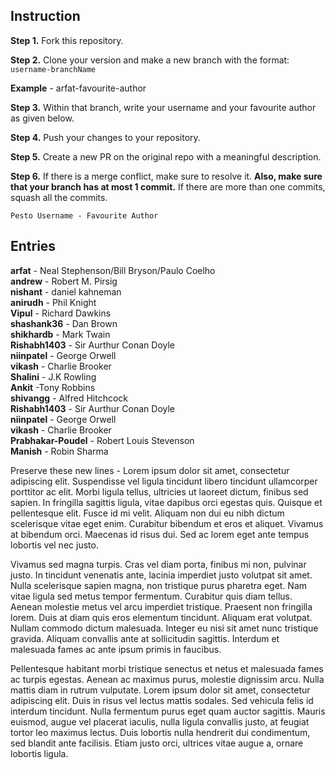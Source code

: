 ## Instruction

**Step 1.** Fork this repository.

**Step 2.** Clone your version and make a new branch with the format: `username-branchName`

**Example** - arfat-favourite-author

**Step 3.** Within that branch, write your username and your favourite author as given below.

**Step 4.** Push your changes to your repository.

**Step 5.** Create a new PR on the original repo with a meaningful description.

**Step 6.** If there is a merge conflict, make sure to resolve it. **Also, make sure that your branch has at most 1 commit.** If there are more than one commits, squash all the commits.

`Pesto Username - Favourite Author`

## Entries

**arfat** - Neal Stephenson/Bill Bryson/Paulo Coelho  
**andrew** - Robert M. Pirsig  
**nishant** - daniel kahneman  
**anirudh** - Phil Knight  
**Vipul** - Richard Dawkins  
**shashank36** - Dan Brown  
**shikhardb** - Mark Twain  
**Rishabh1403** - Sir Aurthur Conan Doyle  
**niinpatel** - George Orwell  
**vikash** - Charlie Brooker  
**Shalini** - J.K Rowling  
**Ankit** -Tony Robbins  
**shivangg** - Alfred Hitchcock  
**Rishabh1403** - Sir Aurthur Conan Doyle  
**niinpatel** - George Orwell  
**vikash** - Charlie Brooker  
**Prabhakar-Poudel** - Robert Louis Stevenson  
**Manish** - Robin Sharma  

Preserve these new lines - 
Lorem ipsum dolor sit amet, consectetur adipiscing elit. Suspendisse vel ligula tincidunt libero tincidunt ullamcorper porttitor ac elit. Morbi ligula tellus, ultricies ut laoreet dictum, finibus sed sapien. In fringilla sagittis ligula, vitae dapibus orci egestas quis. Quisque et pellentesque elit. Fusce id mi velit. Aliquam non dui eu nibh dictum scelerisque vitae eget enim. Curabitur bibendum et eros et aliquet. Vivamus at bibendum orci. Maecenas id risus dui. Sed ac lorem eget ante tempus lobortis vel nec justo.

Vivamus sed magna turpis. Cras vel diam porta, finibus mi non, pulvinar justo. In tincidunt venenatis ante, lacinia imperdiet justo volutpat sit amet. Nulla scelerisque sapien magna, non tristique purus pharetra eget. Nam vitae ligula sed metus tempor fermentum. Curabitur quis diam tellus. Aenean molestie metus vel arcu imperdiet tristique. Praesent non fringilla lorem. Duis at diam quis eros elementum tincidunt. Aliquam erat volutpat. Nullam commodo dictum malesuada. Integer eu nisi sit amet nunc tristique gravida. Aliquam convallis ante at sollicitudin sagittis. Interdum et malesuada fames ac ante ipsum primis in faucibus.

Pellentesque habitant morbi tristique senectus et netus et malesuada fames ac turpis egestas. Aenean ac maximus purus, molestie dignissim arcu. Nulla mattis diam in rutrum vulputate. Lorem ipsum dolor sit amet, consectetur adipiscing elit. Duis in risus vel lectus mattis sodales. Sed vehicula felis id interdum tincidunt. Nulla fermentum purus eget quam auctor sagittis. Mauris euismod, augue vel placerat iaculis, nulla ligula convallis justo, at feugiat tortor leo maximus lectus. Duis lobortis nulla hendrerit dui condimentum, sed blandit ante facilisis. Etiam justo orci, ultrices vitae augue a, ornare lobortis ligula.
